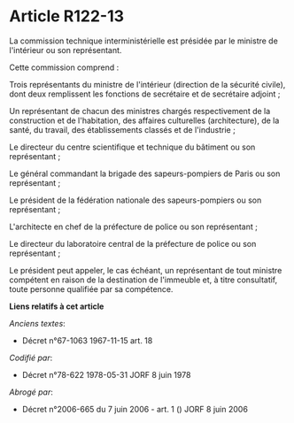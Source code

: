 # Article R122-13

La commission technique interministérielle est présidée par le ministre de l'intérieur ou son représentant.

Cette commission comprend :

Trois représentants du ministre de l'intérieur (direction de la sécurité civile), dont deux remplissent les fonctions de
secrétaire et de secrétaire adjoint ;

Un représentant de chacun des ministres chargés respectivement de la construction et de l'habitation, des affaires
culturelles (architecture), de la santé, du travail, des établissements classés et de l'industrie ;

Le directeur du centre scientifique et technique du bâtiment ou son représentant ;

Le général commandant la brigade des sapeurs-pompiers de Paris ou son représentant ;

Le président de la fédération nationale des sapeurs-pompiers ou son représentant ;

L'architecte en chef de la préfecture de police ou son représentant ;

Le directeur du laboratoire central de la préfecture de police ou son représentant ;

Le président peut appeler, le cas échéant, un représentant de tout ministre compétent en raison de la destination de
l'immeuble et, à titre consultatif, toute personne qualifiée par sa compétence.

**Liens relatifs à cet article**

_Anciens textes_:

  - Décret n°67-1063 1967-11-15 art. 18

_Codifié par_:

  - Décret n°78-622 1978-05-31 JORF 8 juin 1978

_Abrogé par_:

  - Décret n°2006-665 du 7 juin 2006 - art. 1 () JORF 8 juin 2006
